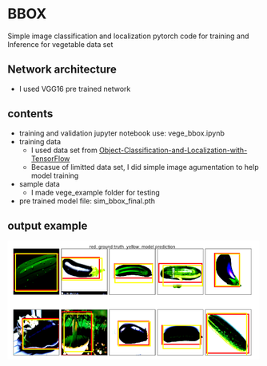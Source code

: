 # BBOX
Simple image classification and localization pytorch code for training and Inference for vegetable data set
## Network architecture
  - I used VGG16 pre trained network
## contents
  - training and validation jupyter notebook use: vege_bbox.ipynb
  - training data 
    - I used data set from 
    [Object-Classification-and-Localization-with-TensorFlow](https://github.com/MuhammedBuyukkinaci/Object-Classification-and-Localization-with-TensorFlow.git)
    - Becasue of limitted data set, I did simple image agumentation to help model training 
  - sample data
    - I made vege_example folder for testing
  - pre trained model file: sim_bbox_final.pth
## output example  
  ![see output of trained network bounding box](bounding_box.png)
